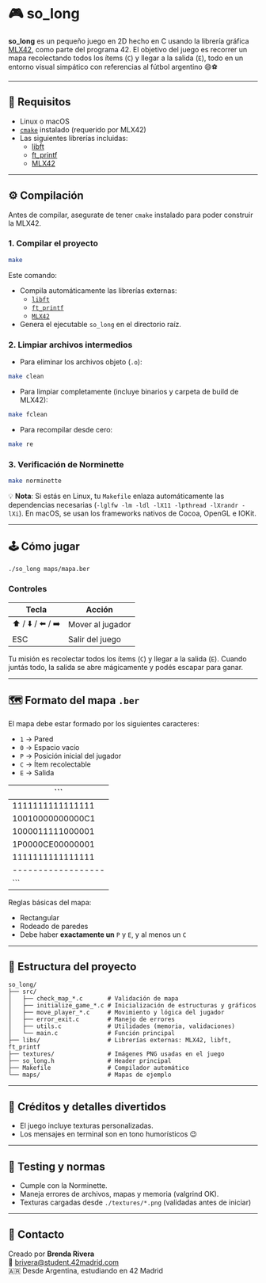 # 🎮 so_long

**so_long** es un pequeño juego en 2D hecho en C usando la librería gráfica [MLX42](https://github.com/codam-coding-college/MLX42), como parte del programa 42. El objetivo del juego es recorrer un mapa recolectando todos los ítems (`C`) y llegar a la salida (`E`), todo en un entorno visual simpático con referencias al fútbol argentino 😄⚽

---

## 🧠 Requisitos

- Linux o macOS
- [`cmake`](https://cmake.org/) instalado (requerido por MLX42)
- Las siguientes librerías incluidas:
  - [libft](https://github.com/42Paris/42libft)
  - [ft_printf](https://github.com/42Paris/printf)
  - [MLX42](https://github.com/codam-coding-college/MLX42)

---

## ⚙️ Compilación

Antes de compilar, asegurate de tener `cmake` instalado para poder construir la MLX42.

### 1. Compilar el proyecto

```bash
make
```

Este comando:

- Compila automáticamente las librerías externas:
  - [`libft`](libs/libft)
  - [`ft_printf`](libs/ft_printf)
  - [`MLX42`](libs/MLX42)
- Genera el ejecutable `so_long` en el directorio raíz.

### 2. Limpiar archivos intermedios

- Para eliminar los archivos objeto (`.o`):

```bash
make clean
```

- Para limpiar completamente (incluye binarios y carpeta de build de MLX42):

```bash
make fclean
```

- Para recompilar desde cero:

```bash
make re
```

### 3. Verificación de Norminette

```bash
make norminette
```

💡 **Nota**: Si estás en Linux, tu `Makefile` enlaza automáticamente las dependencias necesarias (`-lglfw -lm -ldl -lX11 -lpthread -lXrandr -lXi`). En macOS, se usan los frameworks nativos de Cocoa, OpenGL e IOKit.

---

## 🕹️ Cómo jugar

```bash
./so_long maps/mapa.ber
```

### Controles

| Tecla       | Acción             |
|-------------|--------------------|
| ⬆️ / ⬇️ / ⬅️ / ➡️ | Mover al jugador   |
| ESC         | Salir del juego    |

Tu misión es recolectar todos los ítems (`C`) y llegar a la salida (`E`). Cuando juntás todo, la salida se abre mágicamente y podés escapar para ganar.

---

## 🗺️ Formato del mapa `.ber`

El mapa debe estar formado por los siguientes caracteres:

- `1` → Pared
- `0` → Espacio vacío
- `P` → Posición inicial del jugador
- `C` → Ítem recolectable
- `E` → Salida

| \`\`\`             |
| ------------------ |
| 1111111111111111   |
| 10010000000000C1   |
| 1000011111000001   |
| 1P0000CE00000001   |
| 1111111111111111   |
| ------------------ |
| \`\`\`             |




Reglas básicas del mapa:

- Rectangular
- Rodeado de paredes
- Debe haber **exactamente un** `P` y `E`, y al menos un `C`

---

## 📁 Estructura del proyecto

```
so_long/
├── src/
│   ├── check_map_*.c       # Validación de mapa
│   ├── initialize_game_*.c # Inicialización de estructuras y gráficos
│   ├── move_player_*.c     # Movimiento y lógica del jugador
│   ├── error_exit.c        # Manejo de errores
│   ├── utils.c             # Utilidades (memoria, validaciones)
│   └── main.c              # Función principal
├── libs/                   # Librerías externas: MLX42, libft, ft_printf
├── textures/               # Imágenes PNG usadas en el juego
├── so_long.h               # Header principal
├── Makefile                # Compilador automático
└── maps/                   # Mapas de ejemplo
```

---

## 🌈 Créditos y detalles divertidos

- El juego incluye texturas personalizadas.
- Los mensajes en terminal son en tono humorísticos 😉

---

## 🧪 Testing y normas

- Cumple con la Norminette.
- Maneja errores de archivos, mapas y memoria (valgrind OK).
- Texturas cargadas desde `./textures/*.png` (validadas antes de iniciar)

---

## 💬 Contacto

Creado por **Brenda Rivera**  
📧 brivera@student.42madrid.com  
🇦🇷 Desde Argentina, estudiando en 42 Madrid  

